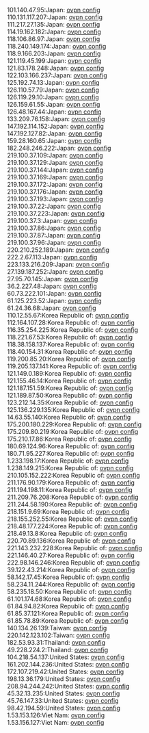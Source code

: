 101.140.47.95:Japan: [ovpn config](vpn/101_140_47_95.ovpn)  
110.131.117.207:Japan: [ovpn config](vpn/110_131_117_207.ovpn)  
111.217.27.135:Japan: [ovpn config](vpn/111_217_27_135.ovpn)  
114.19.162.182:Japan: [ovpn config](vpn/114_19_162_182.ovpn)  
118.106.86.97:Japan: [ovpn config](vpn/118_106_86_97.ovpn)  
118.240.149.174:Japan: [ovpn config](vpn/118_240_149_174.ovpn)  
118.9.166.203:Japan: [ovpn config](vpn/118_9_166_203.ovpn)  
121.119.45.199:Japan: [ovpn config](vpn/121_119_45_199.ovpn)  
121.83.178.248:Japan: [ovpn config](vpn/121_83_178_248.ovpn)  
122.103.166.237:Japan: [ovpn config](vpn/122_103_166_237.ovpn)  
125.192.74.13:Japan: [ovpn config](vpn/125_192_74_13.ovpn)  
126.110.57.79:Japan: [ovpn config](vpn/126_110_57_79.ovpn)  
126.119.29.10:Japan: [ovpn config](vpn/126_119_29_10.ovpn)  
126.159.61.55:Japan: [ovpn config](vpn/126_159_61_55.ovpn)  
126.48.167.44:Japan: [ovpn config](vpn/126_48_167_44.ovpn)  
133.209.76.158:Japan: [ovpn config](vpn/133_209_76_158.ovpn)  
147.192.114.152:Japan: [ovpn config](vpn/147_192_114_152.ovpn)  
147.192.127.82:Japan: [ovpn config](vpn/147_192_127_82.ovpn)  
159.28.160.65:Japan: [ovpn config](vpn/159_28_160_65.ovpn)  
182.248.246.222:Japan: [ovpn config](vpn/182_248_246_222.ovpn)  
219.100.37.109:Japan: [ovpn config](vpn/219_100_37_109.ovpn)  
219.100.37.129:Japan: [ovpn config](vpn/219_100_37_129.ovpn)  
219.100.37.144:Japan: [ovpn config](vpn/219_100_37_144.ovpn)  
219.100.37.169:Japan: [ovpn config](vpn/219_100_37_169.ovpn)  
219.100.37.172:Japan: [ovpn config](vpn/219_100_37_172.ovpn)  
219.100.37.176:Japan: [ovpn config](vpn/219_100_37_176.ovpn)  
219.100.37.193:Japan: [ovpn config](vpn/219_100_37_193.ovpn)  
219.100.37.22:Japan: [ovpn config](vpn/219_100_37_22.ovpn)  
219.100.37.223:Japan: [ovpn config](vpn/219_100_37_223.ovpn)  
219.100.37.3:Japan: [ovpn config](vpn/219_100_37_3.ovpn)  
219.100.37.86:Japan: [ovpn config](vpn/219_100_37_86.ovpn)  
219.100.37.87:Japan: [ovpn config](vpn/219_100_37_87.ovpn)  
219.100.37.96:Japan: [ovpn config](vpn/219_100_37_96.ovpn)  
220.210.252.189:Japan: [ovpn config](vpn/220_210_252_189.ovpn)  
222.2.67.113:Japan: [ovpn config](vpn/222_2_67_113.ovpn)  
223.133.216.209:Japan: [ovpn config](vpn/223_133_216_209.ovpn)  
27.139.187.252:Japan: [ovpn config](vpn/27_139_187_252.ovpn)  
27.95.70.145:Japan: [ovpn config](vpn/27_95_70_145.ovpn)  
36.2.227.48:Japan: [ovpn config](vpn/36_2_227_48.ovpn)  
60.73.222.101:Japan: [ovpn config](vpn/60_73_222_101.ovpn)  
61.125.223.52:Japan: [ovpn config](vpn/61_125_223_52.ovpn)  
61.24.36.68:Japan: [ovpn config](vpn/61_24_36_68.ovpn)  
110.12.55.67:Korea Republic of: [ovpn config](vpn/110_12_55_67.ovpn)  
112.164.107.28:Korea Republic of: [ovpn config](vpn/112_164_107_28.ovpn)  
116.35.254.225:Korea Republic of: [ovpn config](vpn/116_35_254_225.ovpn)  
118.221.67.53:Korea Republic of: [ovpn config](vpn/118_221_67_53.ovpn)  
118.38.158.137:Korea Republic of: [ovpn config](vpn/118_38_158_137.ovpn)  
118.40.154.31:Korea Republic of: [ovpn config](vpn/118_40_154_31.ovpn)  
119.200.85.20:Korea Republic of: [ovpn config](vpn/119_200_85_20.ovpn)  
119.205.137.141:Korea Republic of: [ovpn config](vpn/119_205_137_141.ovpn)  
121.149.0.189:Korea Republic of: [ovpn config](vpn/121_149_0_189.ovpn)  
121.155.46.14:Korea Republic of: [ovpn config](vpn/121_155_46_14.ovpn)  
121.187.151.59:Korea Republic of: [ovpn config](vpn/121_187_151_59.ovpn)  
121.189.87.50:Korea Republic of: [ovpn config](vpn/121_189_87_50.ovpn)  
123.212.14.35:Korea Republic of: [ovpn config](vpn/123_212_14_35.ovpn)  
125.136.229.135:Korea Republic of: [ovpn config](vpn/125_136_229_135.ovpn)  
14.63.55.140:Korea Republic of: [ovpn config](vpn/14_63_55_140.ovpn)  
175.200.180.229:Korea Republic of: [ovpn config](vpn/175_200_180_229.ovpn)  
175.209.80.219:Korea Republic of: [ovpn config](vpn/175_209_80_219.ovpn)  
175.210.17.86:Korea Republic of: [ovpn config](vpn/175_210_17_86.ovpn)  
180.69.124.96:Korea Republic of: [ovpn config](vpn/180_69_124_96.ovpn)  
180.71.95.227:Korea Republic of: [ovpn config](vpn/180_71_95_227.ovpn)  
1.233.198.17:Korea Republic of: [ovpn config](vpn/1_233_198_17.ovpn)  
1.238.149.215:Korea Republic of: [ovpn config](vpn/1_238_149_215.ovpn)  
210.105.152.222:Korea Republic of: [ovpn config](vpn/210_105_152_222.ovpn)  
211.176.90.179:Korea Republic of: [ovpn config](vpn/211_176_90_179.ovpn)  
211.194.198.11:Korea Republic of: [ovpn config](vpn/211_194_198_11.ovpn)  
211.209.76.208:Korea Republic of: [ovpn config](vpn/211_209_76_208.ovpn)  
211.244.58.190:Korea Republic of: [ovpn config](vpn/211_244_58_190.ovpn)  
218.151.9.69:Korea Republic of: [ovpn config](vpn/218_151_9_69.ovpn)  
218.155.252.55:Korea Republic of: [ovpn config](vpn/218_155_252_55.ovpn)  
218.48.177.224:Korea Republic of: [ovpn config](vpn/218_48_177_224.ovpn)  
218.49.13.8:Korea Republic of: [ovpn config](vpn/218_49_13_8.ovpn)  
220.70.89.136:Korea Republic of: [ovpn config](vpn/220_70_89_136.ovpn)  
221.143.232.228:Korea Republic of: [ovpn config](vpn/221_143_232_228.ovpn)  
221.146.40.27:Korea Republic of: [ovpn config](vpn/221_146_40_27.ovpn)  
222.98.146.246:Korea Republic of: [ovpn config](vpn/222_98_146_246.ovpn)  
39.122.43.214:Korea Republic of: [ovpn config](vpn/39_122_43_214.ovpn)  
58.142.17.45:Korea Republic of: [ovpn config](vpn/58_142_17_45.ovpn)  
58.234.11.244:Korea Republic of: [ovpn config](vpn/58_234_11_244.ovpn)  
58.235.18.50:Korea Republic of: [ovpn config](vpn/58_235_18_50.ovpn)  
61.101.174.68:Korea Republic of: [ovpn config](vpn/61_101_174_68.ovpn)  
61.84.94.82:Korea Republic of: [ovpn config](vpn/61_84_94_82.ovpn)  
61.85.37.121:Korea Republic of: [ovpn config](vpn/61_85_37_121.ovpn)  
61.85.78.89:Korea Republic of: [ovpn config](vpn/61_85_78_89.ovpn)  
140.134.26.139:Taiwan: [ovpn config](vpn/140_134_26_139.ovpn)  
220.142.123.102:Taiwan: [ovpn config](vpn/220_142_123_102.ovpn)  
182.53.93.31:Thailand: [ovpn config](vpn/182_53_93_31.ovpn)  
49.228.224.2:Thailand: [ovpn config](vpn/49_228_224_2.ovpn)  
104.218.54.137:United States: [ovpn config](vpn/104_218_54_137.ovpn)  
161.202.144.236:United States: [ovpn config](vpn/161_202_144_236.ovpn)  
172.107.219.42:United States: [ovpn config](vpn/172_107_219_42.ovpn)  
198.13.36.179:United States: [ovpn config](vpn/198_13_36_179.ovpn)  
208.94.244.242:United States: [ovpn config](vpn/208_94_244_242.ovpn)  
45.32.13.235:United States: [ovpn config](vpn/45_32_13_235.ovpn)  
45.76.147.33:United States: [ovpn config](vpn/45_76_147_33.ovpn)  
98.42.194.59:United States: [ovpn config](vpn/98_42_194_59.ovpn)  
1.53.153.126:Viet Nam: [ovpn config](vpn/1_53_153_126.ovpn)  
1.53.156.127:Viet Nam: [ovpn config](vpn/1_53_156_127.ovpn)  
